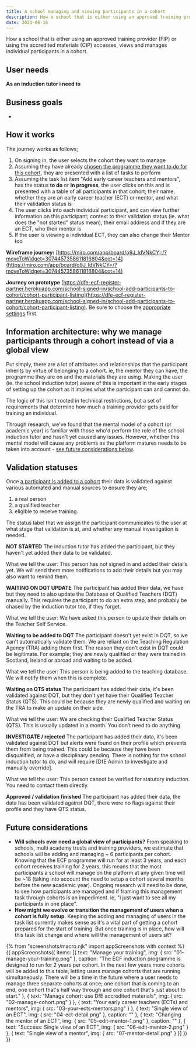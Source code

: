 ```yaml
---
title: A school managing and viewing participants in a cohort
description: How a school that is either using an approved training provider (FIP) or using the accredited materials (CIP) accesses, views and manages individual participants in a cohort.
date: 2021-06-16
---
```


How a school that is either using an approved training provider (FIP) or using the accredited materials (CIP) accesses, views and manages individual participants in a cohort.

## User needs
**As an induction tutor i need to**


## Business goals
* 

## How it works
The journey works as follows;
1. On signing in, the user selects the cohort they want to manage
2. Assuming they have already [chosen the programme they want to do for this cohort](/manage-training/school-choosing-an-induction-programme/), they are presented with a list of tasks to perform
3. Assuming the task list item "Add early career teachers and mentors", has the status <strong class="govuk-tag govuk-tag--grey">to do</strong> or <strong class="govuk-tag govuk-tag--grey">in progress</strong>, the user clicks on this and is presented with a table of all participants in that cohort; their name, whether they are an early career teacher (ECT) or mentor, and what their validation status is
4. The user clicks into each individual participant, and can view further information on this participant; context to their validation status (ie. what does the "not started" status mean), their email address and if they are an ECT, who their mentor is
5. If the user is viewing a individual ECT, they can also change their Mentor too


**Wireframe journey:**
[https://miro.com/app/board/o9J_ldVNkCY=/?moveToWidget=3074457358611816804&cot=14](https://miro.com/app/board/o9J_ldVNkCY=/?moveToWidget=3074457358611816804&cot=14)

**Journey on prototype**
[https://dfe-ecf-register-partner.herokuapp.com/school-signed-in/school-add-participants-to-cohort/cohort-participant-listing](https://dfe-ecf-register-partner.herokuapp.com/school-signed-in/school-add-participants-to-cohort/cohort-participant-listing).
Be sure to choose the [appropriate settings](https://dfe-ecf-register-partner.herokuapp.com/start-testing) first.


## Information architecture: why we manage participants through a cohort instead of via a global view
Put simply, there are a lot of attributes and relationships that the participant inherits by virtue of belonging to a cohort.  ie, the mentor they can have, the programme they are on and the materials they are using. Making the user (ie. the school induction tutor) aware of this is important in the early stages of setting up the cohort as it implies what the participant can and cannot do.

The logic of this isn't rooted in technical restrictions, but a set of requirements that determine how much a training provider gets paid for training an individual.

Through research, we've found that the mental model of a cohort (or academic year) is familiar with those who'd perform the role of the school induction tutor and hasn't yet caused any issues. However, whether this mental model will cause any problems as the platform matures needs to be taken into account - [see future considerations below](#future-considerations).


## Validation statuses
Once [a participant is added to a cohort](/manage-training/school-adding-participants-to-a-cohort/) their data is validated against various automated and manual sources to ensure they are;
1. a real person
2. a qualified teacher
3. eligible to receive training.

The status label that we assign the participant communicates to the user at what stage that validation is at, and whether any manual investigation is needed.

<strong class="govuk-tag govuk-tag--grey">NOT STARTED</strong>
The induction tutor has added the participant, but they haven't yet added their data to be validated.

What we tell the user: This person has not signed in and added their details yet. We will send them more notifications to add their details but you may also want to remind them.

<strong class="govuk-tag govuk-tag--yellow">WAITING ON DQT UPDATE</strong>
The participant has added their data, we have but they need to also update the Database of Qualified Teachers (DQT) manually. This requires the participant to do an extra step, and probably be chased by the induction tutor too, if they forget.

What we tell the user: We have asked this person to update their details on the Teacher Self Service.

<strong class="govuk-tag govuk-tag--yellow">Waiting to be added to DQT</strong>
The participant doesn't yet exist in DQT, so we can't automatically validate them. We are reliant on the Teaching Regulation Agency (TRA) adding them first. The reason they don't exist in DQT could be legitimate. For example; they are newly qualified or they were trained in Scotland, Ireland or abroad and waiting to be added.

What we tell the user: This person is being added to the teaching database. We will notify them when this is complete.

<strong class="govuk-tag govuk-tag--yellow">Waiting on QTS status</strong>
The participant has added their data, it's been validated against DQT, but they don't yet have their Qualified Teacher Status (QTS). This could be because they are newly qualified and waiting on the TRA to make an update on their side.

What we tell the user: We are checking their Qualified Teacher Status (QTS). This is usually updated in a month. You don’t need to do anything.

<strong class="govuk-tag govuk-tag--red">INVESTIGATE / rejected</strong>
The participant has added their data, it's been validated against DQT but alerts were found on their profile which prevents them from being trained. This could be because they have been disqualified, or have a disciplinary pending. There is nothing for the school induction tutor to do, and will require [DfE Admin to investigate and manually override].

What we tell the user: This person cannot be verified for statutory induction. You need to contact them directly.

<strong class="govuk-tag govuk-tag--green">Approved / validation finished</strong>
The participant has added their data, the data has been validated against DQT, there were no flags against their profile and they have QTS status.



## Future considerations
* **Will schools ever need a global view of participants?** From speaking to schools, multi academy trusts and training providers, we estimate that schools will be adding and managing ~ 6 participants per cohort. Knowing that the ECF programme will run for at least 3 years, and each cohort receives training for 2 years, this means that the most participants a school will manage on the platform at any given time will be ~18 (taking into account the need to setup a cohort several months before the new academic year). Ongoing research will need to be done, to see how participants are managed and if framing this management task through cohorts is an impediment. ie, "i just want to see all my participants in one place".
* **How might we evolve or transition the management of users when a cohort is fully setup**. Keeping the adding and managing of users in the task list currently makes sense as it's a vital part of getting a cohort prepared for the start of training. But once training is in place, how will this task list change and where will the management of users sit?




{% from "screenshots/macro.njk" import appScreenshots with context %}
{{ appScreenshots({
  items: [{
      text: "Manage your training",
      img: { src: "01-manage-your-training.png" },
      caption: "The ECF induction programme is designed to run for 2 years per cohort. In the next few years more cohorts will be added to this table, letting users manage cohorts that are running simultaneously. There will be a time in the future where a user needs to manage three separate cohorts at once; one cohort that is coming to an end, one cohort that's half way through and one cohort that's just about to start."
      }, {
      text: "Manage cohort: use DfE accredited materials",
      img: { src: "02-manage-cohort.png" }
    }, {
      text: "Your early career teachers (ECTs) and mentors",
      img: { src: "03-your-ects-mentors.png" }
    }, {
      text: "Single view of an ECT",
      img: { src: "04-ect-detail.png" },
      caption: ""
    }, {
      text: "Changing the mentor of an ECT",
      img: { src: "05-edit-mentor-1.png" },
      caption: ""
    }, {
      text: "Success: Single view of an ECT",
      img: { src: "06-edit-mentor-2.png" }
    }, {
      text: "Single view of a mentor",
      img: { src: "07-mentor-detail.png" }
    }]
}) }}
